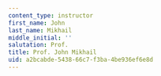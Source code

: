 ```yaml
---
content_type: instructor
first_name: John
last_name: Mikhail
middle_initial: ''
salutation: Prof.
title: Prof. John Mikhail
uid: a2bcabde-5438-66c7-f3ba-4be936ef6e8d
---
```

